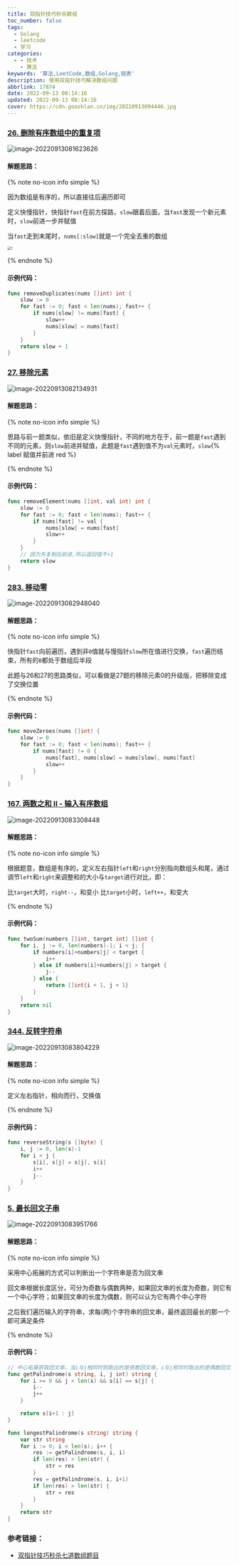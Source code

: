 ```yaml
---
title: 双指针技巧秒杀数组
toc_number: false
tags:
  - Golang
  - leetcode
  - 学习
categories:
  - - 技术
    - 算法
keywords: '算法,LeetCode,数组,Golang,链表'
description: 使用双指针技巧解决数组问题
abbrlink: 17874
date: 2022-09-13 08:14:16
updated: 2022-09-13 08:14:16
cover: https://cdn.gooohlan.cn/img/20220913094446.jpg
---
```


### [26. 删除有序数组中的重复项](https://leetcode.cn/problems/remove-duplicates-from-sorted-array/)

![image-20220913081623626](https://cdn.gooohlan.cn/img/20220913081623.png)

#### 解题思路：

{% note no-icon info simple %}

因为数组是有序的，所以直接往后遍历即可

定义快慢指针，快指针`fast`在前方探路，`slow`跟着后面，当`fast`发现一个新元素时，`slow`前进一步并赋值

当`fast`走到末尾时，`nums[:slow]`就是一个完全去重的数组

<img src="https://cdn.gooohlan.cn/img/20220913082037.gif" alt="1" style="zoom:50%;" />

{% endnote %}

#### 示例代码：

```go
func removeDuplicates(nums []int) int {
    slow := 0
    for fast := 0; fast < len(nums); fast++ {
      	if nums[slow] != nums[fast] {
         	slow++
         	nums[slow] = nums[fast]
      	}
   	}
   	return slow + 1
}
```

### [27. 移除元素](https://leetcode.cn/problems/remove-element/)

![image-20220913082134931](https://cdn.gooohlan.cn/img/20220913082134.png)

#### 解题思路：

{% note no-icon info simple %}

思路与前一题类似，依旧是定义快慢指针，不同的地方在于，前一题是`fast`遇到不同的元素，则`slow`前进并赋值，此题是`fast`遇到值不为`val`元素时，`slow`{% label 赋值并前进 red %}

{% endnote %}

#### 示例代码：

```go
func removeElement(nums []int, val int) int {
   	slow := 0
   	for fast := 0; fast < len(nums); fast++ {
      	if nums[fast] != val {
         	nums[slow] = nums[fast]
         	slow++
      	}
   	}
   	// 因为先复制后前进,所以返回值不+1
   	return slow
}
```

### [283. 移动零](https://leetcode.cn/problems/move-zeroes/)

![image-20220913082948040](https://cdn.gooohlan.cn/img/20220913082948.png)

#### 解题思路：

{% note no-icon info simple %}

快指针`fast`向前遍历，遇到非`0`值就与慢指针`slow`所在值进行交换，`fast`遍历结束，所有的`0`都处于数组后半段

此题与26和27的思路类似，可以看做是27题的移除元素0的升级版，把移除变成了交换位置

{% endnote %}

#### 示例代码：

```go
func moveZeroes(nums []int) {
	slow := 0
	for fast := 0; fast < len(nums); fast++ {
		if nums[fast] != 0 {
			nums[fast], nums[slow] = nums[slow], nums[fast]
			slow++
		}
	}
}
```

### [167. 两数之和 II - 输入有序数组](https://leetcode.cn/problems/two-sum-ii-input-array-is-sorted/)

![image-20220913083308448](https://cdn.gooohlan.cn/img/20220913083308.png)

#### 解题思路：

{% note no-icon info simple %}

根据题意，数组是有序的，定义左右指针`left`和`right`分别指向数组头和尾，通过调节`left`和`right`来调整和的大小与`target`进行对比，即：

比`target`大时，`right--`，和变小
比`target`小时，`left++`，和变大

{% endnote %}

#### 示例代码：

```go
func twoSum(numbers []int, target int) []int {
	for i, j := 0, len(numbers)-1; i < j; {
		if numbers[i]+numbers[j] < target {
			i++
		} else if numbers[i]+numbers[j] > target {
			j--
		} else {
			return []int{i + 1, j + 1}
		}
	}
	return nil
}
```

### [344. 反转字符串](https://leetcode.cn/problems/reverse-string/)

![image-20220913083804229](https://cdn.gooohlan.cn/img/20220913083804.png)

#### 解题思路：

{% note no-icon info simple %}

定义左右指针，相向而行，交换值

{% endnote %}

#### 示例代码：

```go
func reverseString(s []byte) {
	i, j := 0, len(s)-1
	for i < j {
		s[i], s[j] = s[j], s[i]
		i++
		j--
	}
}
```

### [5. 最长回文子串](https://leetcode.cn/problems/longest-palindromic-substring/)

![image-20220913083951766](https://cdn.gooohlan.cn/img/20220913083951.png)

#### 解题思路：

{% note no-icon info simple %}

采用中心拓展的方式可以判断出一个字符串是否为回文串

回文串根据长度区分，可分为奇数与偶数两种，如果回文串的长度为奇数，则它有一个中心字符；如果回文串的长度为偶数，则可以认为它有两个中心字符

之后我们遍历输入的字符串，求每(两)个字符串的回文串，最终返回最长的那一个即可满足条件

{% endnote %}

#### 示例代码：

```go
// 中心拓展获取回文串，当i与j相同时则取出的是奇数回文串，i与j相邻时取出的是偶数回文串
func getPalindrome(s string, i, j int) string {
	for i >= 0 && j < len(s) && s[i] == s[j] {
		i--
		j++
	}

	return s[i+1 : j]
}

func longestPalindrome(s string) string {
	var str string
	for i := 0; i < len(s); i++ {
		res := getPalindrome(s, i, i)
		if len(res) > len(str) {
			str = res
		}
		res = getPalindrome(s, i, i+1)
		if len(res) > len(str) {
			str = res
		}
	}
	return str
}
```



### 参考链接：

- [双指针技巧秒杀七道数组题目](https://labuladong.github.io/algo/1/5/)
